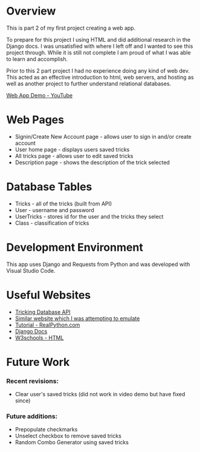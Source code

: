 # Overview

This is part 2 of my first project creating a web app. 

To prepare for this project I using HTML and did additional research in the Django docs. I was unsatisfied with where I left off and I wanted to see this project through. While it is still not complete I am proud of what I was able to learn and accomplish. 

Prior to this 2 part project I had no experience doing any kind of web dev. This acted as an effective introduction to html, web servers, and hosting as well as another project to further understand relational databases. 

[Web App Demo - YouTube](https://youtu.be/taToQf4DyPk)

# Web Pages

* Signin/Create New Account page - allows user to sign in and/or create account
* User home page - displays users saved tricks
* All tricks page - allows user to edit saved tricks
* Description page -  shows the description of the trick selected

# Database Tables

* Tricks - all of the tricks (built from API)
* User - username and password
* UserTricks - stores id for the user and the tricks they select
* Class - classification of tricks

# Development Environment

This app uses Django and Requests from Python and was developed with Visual Studio Code.

# Useful Websites

* [Tricking Database API](http://club540.com/api/tricks)
* [Similar website which I was attempting to emulate](http://www.club540.com/tricktionary)
* [Tutorial - RealPython.com](https://realpython.com/get-started-with-django-1/#add-bootstrap-to-your-app)
* [Django Docs](https://docs.djangoproject.com)
* [W3schools - HTML](https://www.w3schools.com/html)

# Future Work

### Recent revisions:
* Clear user's saved tricks (did not work in video demo but have fixed since)

### Future additions:
* Prepopulate checkmarks
* Unselect checkbox to remove saved tricks
* Random Combo Generator using saved tricks
